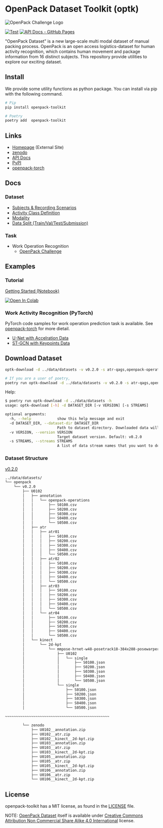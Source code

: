# OpenPack Dataset Toolkit (optk)

![OpenPack Challenge Logo](./img/OpenPackCHALLENG-black.png)

[![Test](https://github.com/open-pack/openpack-toolkit/actions/workflows/test.yaml/badge.svg)](https://github.com/open-pack/openpack-toolkit/actions/workflows/test.yaml)
[![API Docs - GitHub Pages](https://github.com/open-pack/openpack-toolkit/actions/workflows/deploy-docs.yaml/badge.svg)](https://github.com/open-pack/openpack-toolkit/actions/workflows/deploy-docs.yaml)

"OpenPack Dataset" is a new large-scale multi modal dataset of manual packing process.
OpenPack is an open access logistics-dataset for human activity recognition, which contains human movement and package information from 16 distinct subjects.
This repository provide utilities to explore our exciting dataset.

## Install

We provide some utility functions as python package. You can install via pip with the following command.

```bash
# Pip
pip install openpack-toolkit

# Poetry
poetry add  openpack-toolkit
```

## Links

- [Homepage](https://open-pack.github.io/) (External Site)
- [zenodo](https://doi.org/10.5281/zenodo.5909086)
- [API Docs](https://open-pack.github.io/openpack-toolkit/openpack_toolkit/)
- [PyPI](https://pypi.org/project/openpack-toolkit/)
- [openpack-torch](https://github.com/open-pack/openpack-torch)

## Docs

### Dataset

- [Subjects & Recording Scenarios](./docs/USER.md)
- [Activity Class Definition](./docs/ANNOTATION.md)
- [Modality](./docs/DATA_STREAM.md)
- [Data Split (Train/Val/Test/Submission)](./docs/DATA_SPLIT.md)

### Task

- Work Operation Recognition
  - [OpenPack Challenge](./docs/OPENPACK_CHALLENGE/)

## Examples

### Tutorial

[Getting Started (Notebook)](./samples/OpenPack_GettingStarted.ipynb)

[![Open In Colab](https://colab.research.google.com/assets/colab-badge.svg)](https://colab.research.google.com/github/open-pack/openpack-toolkit/blob/main/samples/OpenPack_GettingStarted.ipynb)

### Work Activity Recognition (PyTorch)

PyTorch code samples for work operation prediction task is available.
See [openpack-torch](https://github.com/open-pack/openpack-torch) for more dietail.

- [U-Net with Accelration Data](https://github.com/open-pack/openpack-torch/tree/main/examples/unet)
- [ST-GCN with Keypoints Data](https://github.com/open-pack/openpack-torch/tree/main/examples/st-gcn)

## Download Dataset

```bash
optk-download -d ../data/datasets -v v0.2.0 -s atr-qags,openpack-operations

# If you are a user of poetry,
poetry run optk-download -d ../data/datasets -v v0.2.0 -s atr-qags,openpack-operations
```

Help:

```bash
$ poetry run optk-download -d ../data/datasets -h
usage: optk-download [-h] -d DATASET_DIR [-v VERSION] [-s STREAMS]

optional arguments:
  -h, --help            show this help message and exit
  -d DATASET_DIR, --dataset-dir DATASET_DIR
                        Path to dataset directory. Downloaded data will be stored under the directory
  -v VERSION, --version VERSION
                        Target dataset version. Default: v0.2.0
  -s STREAMS, --streams STREAMS
                        A list of data stream names that you want to download. Stream names must be separated by commas. Defaul: atr-qags,openpack-operations
```

### Dataset Structure

[v0.2.0](https://zenodo.org/record/6697990)

```txt
../data/datasets/
└── openpack
    └── v0.2.0
        ├── U0102
        │   ├── annotation
        │   │   └── openpack-operations
        │   │       ├── S0100.csv
        │   │       ├── S0200.csv
        │   │       ├── S0300.csv
        │   │       ├── S0400.csv
        │   │       └── S0500.csv
        │   ├── atr
        │   │   ├── atr01
        │   │   │   ├── S0100.csv
        │   │   │   ├── S0200.csv
        │   │   │   ├── S0300.csv
        │   │   │   ├── S0400.csv
        │   │   │   └── S0500.csv
        │   │   ├── atr02
        │   │   │   ├── S0100.csv
        │   │   │   ├── S0200.csv
        │   │   │   ├── S0300.csv
        │   │   │   ├── S0400.csv
        │   │   │   └── S0500.csv
        │   │   ├── atr03
        │   │   │   ├── S0100.csv
        │   │   │   ├── S0200.csv
        │   │   │   ├── S0300.csv
        │   │   │   ├── S0400.csv
        │   │   │   └── S0500.csv
        │   │   └── atr04
        │   │       ├── S0100.csv
        │   │       ├── S0200.csv
        │   │       ├── S0300.csv
        │   │       ├── S0400.csv
        │   │       └── S0500.csv
        │   └── kinect
        │       └── 2d-kpt
        │           └── mmpose-hrnet-w48-posetrack18-384x288-posewarper-stage2
        │               ├── U0102
        │               │   └── single
        │               │       ├── S0100.json
        │               │       ├── S0200.json
        │               │       ├── S0300.json
        │               │       ├── S0400.json
        │               │       └── S0500.json
        │               └── single
        │                   ├── S0100.json
        │                   ├── S0200.json
        │                   ├── S0300.json
        │                   ├── S0400.json
        │                   └── S0500.json

~~~~~~~~~~~~~~~~~~~~~~~~~~~~~~~~~~~~~~~~~~~~~~~~

        └── zenodo
            ├── U0102__annotation.zip
            ├── U0102__atr.zip
            ├── U0102__kinect__2d-kpt.zip
            ├── U0103__annotation.zip
            ├── U0103__atr.zip
            ├── U0103__kinect__2d-kpt.zip
            ├── U0105__annotation.zip
            ├── U0105__atr.zip
            ├── U0105__kinect__2d-kpt.zip
            ├── U0106__annotation.zip
            ├── U0106__atr.zip
            └── U0106__kinect__2d-kpt.zip
```

## License

openpack-toolkit has a MIT license, as found in the [LICENSE](./LICENCE) file.

NOTE: [OpenPack Dataset](https://doi.org/10.5281/zenodo.5909086) itself is available under [Creative Commons Attribution Non Commercial Share Alike 4.0 International](https://creativecommons.org/licenses/by-nc-sa/4.0/legalcode) license.
